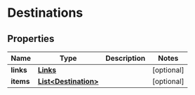 
# Destinations

## Properties
Name | Type | Description | Notes
------------ | ------------- | ------------- | -------------
**links** | [**Links**](Links.md) |  |  [optional]
**items** | [**List&lt;Destination&gt;**](Destination.md) |  |  [optional]



